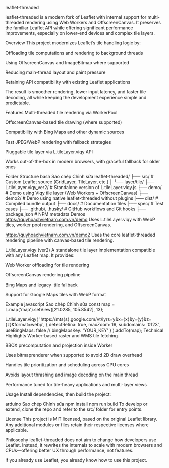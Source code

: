 leaflet-threaded

leaflet-threaded is a modern fork of Leaflet with internal support for multi-threaded rendering using Web Workers and OffscreenCanvas. It preserves the familiar Leaflet API while offering significant performance improvements, especially on lower-end devices and complex tile layers.

Overview
This project modernizes Leaflet’s tile handling logic by:

Offloading tile computations and rendering to background threads

Using OffscreenCanvas and ImageBitmap where supported

Reducing main-thread layout and paint pressure

Retaining API compatibility with existing Leaflet applications

The result is smoother rendering, lower input latency, and faster tile decoding, all while keeping the development experience simple and predictable.

Features
Multi-threaded tile rendering via WorkerPool

OffscreenCanvas-based tile drawing (where supported)

Compatibility with Bing Maps and other dynamic sources

Fast JPEG/WebP rendering with fallback strategies

Pluggable tile layer via L.tileLayer.viqy API

Works out-of-the-box in modern browsers, with graceful fallback for older ones

Folder Structure
bash
Sao chép
Chỉnh sửa
leaflet-threaded/
├── src/                      # Custom Leaflet source (GridLayer, TileLayer, etc.)
│   └── layer/tile/
├── L.tileLayer.viqy_ver2/   # Standalone version of L.tileLayer.viqy.js
├── demo/                     # Demo using Viqy tile layer (Web Workers + OffscreenCanvas)
├── demo2/                    # Demo using native leaflet-threaded without plugins
├── dist/                     # Compiled bundle output
├── docs/                     # Documentation files
├── spec/                     # Test cases
├── .github/, .husky/         # GitHub workflows and Git hooks
├── package.json              # NPM metadata
Demos
https://quyhoachvietnam.com.vn/demo
Uses L.tileLayer.viqy with WebP tiles, worker pool rendering, and OffscreenCanvas.

https://quyhoachvietnam.com.vn/demo2
Uses the core leaflet-threaded rendering pipeline with canvas-based tile rendering.

L.tileLayer.viqy (ver2)
A standalone tile layer implementation compatible with any Leaflet map. It provides:

Web Worker offloading for tile rendering

OffscreenCanvas rendering pipeline

Bing Maps and legacy <img> tile fallback

Support for Google Maps tiles with WebP format

Example
javascript
Sao chép
Chỉnh sửa
const map = L.map('map').setView([21.0285, 105.8542], 13);

L.tileLayer.viqy(
  'https://mts{s}.google.com/vt/lyrs=y&x={x}&y={y}&z={z}&format=webp',
  {
    detectRetina: true,
    maxZoom: 19,
    subdomains: '0123',
    useBingMaps: false
    // bingMapsKey: 'YOUR_KEY'
  }
).addTo(map);
Technical Highlights
Worker-based raster and WMS tile fetching

BBOX precomputation and projection inside Worker

Uses bitmaprenderer when supported to avoid 2D draw overhead

Handles tile prioritization and scheduling across CPU cores

Avoids layout thrashing and image decoding on the main thread

Performance tuned for tile-heavy applications and multi-layer views

Usage
Install dependencies, then build the project:

arduino
Sao chép
Chỉnh sửa
npm install
npm run build
To develop or extend, clone the repo and refer to the src/ folder for entry points.

License
This project is MIT licensed, based on the original Leaflet library.
Any additional modules or files retain their respective licenses where applicable.

Philosophy
leaflet-threaded does not aim to change how developers use Leaflet.
Instead, it rewrites the internals to scale with modern browsers and CPUs—offering better UX through performance, not features.

If you already use Leaflet, you already know how to use this project.

